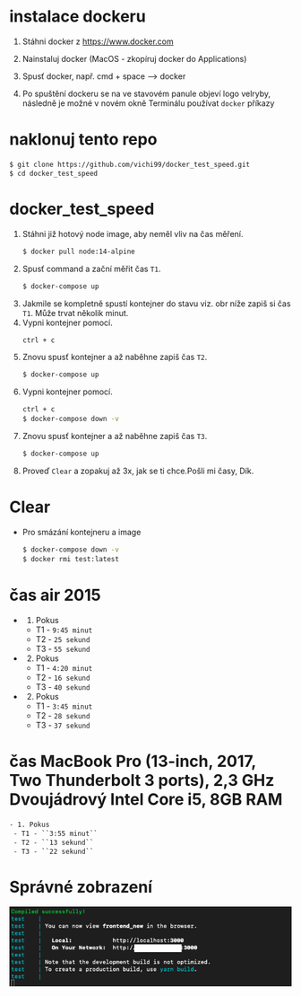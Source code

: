# instalace dockeru
1. Stáhni docker z https://www.docker.com

2. Nainstaluj docker (MacOS - zkopíruj docker do Applications)

3. Spusť docker, např. cmd + space --> docker

4. Po spuštění dockeru se na ve stavovém panule objeví logo velryby, následně je možné v novém okně Terminálu používat `docker` příkazy


# naklonuj tento repo

```
$ git clone https://github.com/vichi99/docker_test_speed.git
$ cd docker_test_speed 
```

# docker_test_speed
1. Stáhni již hotový node image, aby neměl vliv na čas měření.
    ```sh
    $ docker pull node:14-alpine
    ```
2. Spusť command a zační měřit čas ``T1``.
    ```sh
    $ docker-compose up
    ```
3. Jakmile se kompletně spustí kontejner do stavu viz. obr níže zapiš si čas ``T1``. Může trvat několik minut.
4. Vypni kontejner pomocí.
    ```sh
    ctrl + c
    ```
5. Znovu spusť kontejner a až naběhne zapiš čas ``T2``.
    ```sh
    $ docker-compose up
    ```
6. Vypni kontejner pomocí.
    ```sh
    ctrl + c
    $ docker-compose down -v
    ```
7. Znovu spusť kontejner a až naběhne zapiš čas ``T3``.
    ```sh
    $ docker-compose up
    ```
8. Proveď ``Clear`` a zopakuj až 3x, jak se ti chce.Pošli mi časy, Dík.

# Clear
- Pro smázání kontejneru a image
    ```sh
    $ docker-compose down -v
    $ docker rmi test:latest
    ```

# čas air 2015
   - 1. Pokus
     - T1 - ``9:45 minut``
     - T2 - ``25 sekund``
     - T3 - ``55 sekund``
   - 2. Pokus
     - T1 - ``4:20 minut``
     - T2 - ``16 sekund``
     - T3 - ``40 sekund``
   - 2. Pokus
     - T1 - ``3:45 minut``
     - T2 - ``28 sekund``
     - T3 - ``37 sekund``

# čas MacBook Pro (13-inch, 2017, Two Thunderbolt 3 ports), 2,3 GHz Dvoujádrový Intel Core i5, 8GB RAM
    - 1. Pokus
     - T1 - ``3:55 minut``
     - T2 - ``13 sekund``
     - T3 - ``22 sekund``

# Správné zobrazení
![](test.png)
